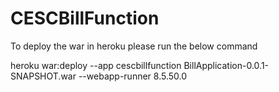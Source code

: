 # CESCBillFunction

To deploy the war in heroku please run the below command

heroku war:deploy --app cescbillfunction BillApplication-0.0.1-SNAPSHOT.war --webapp-runner 8.5.50.0
